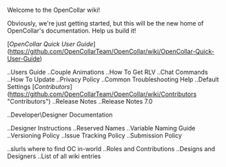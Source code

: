 Welcome to the OpenCollar wiki!

Obviously, we're just getting started, but this will be the new home of OpenCollar's documentation.  Help us build it!

[*OpenCollar Quick User Guide*] (https://github.com/OpenCollarTeam/OpenCollar/wiki/OpenCollar-Quick-User-Guide)

..Users Guide
..Couple Animations
..How To Get RLV
..Chat Commands
..How To Update
..Privacy Policy
..Common Troubleshooting Help
..Default Settings
[*Contributors*] (https://github.com/OpenCollarTeam/OpenCollar/wiki/Contributors "Contributors") 
..Release Notes
..Release Notes 7.0

..Developer\Designer Documentation

..Designer Instructions
    ..Reserved Names
    ..Variable Naming Guide
    ..Versioning Policy
    ..Issue Tracking Policy
    ..Submission Policy




..slurls where to find OC in-world
..Roles and Contributions
..Designs and Designers
..List of all wiki entries 